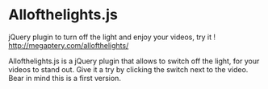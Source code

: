 # Allofthelights.js
jQuery plugin to turn off the light and enjoy your videos, try it !
http://megaptery.com/allofthelights/

Allofthelights.js is a jQuery plugin that allows to switch off the light, for your videos to stand out. Give it a try by clicking the switch next to the video. Bear in mind this is a first version.
 

